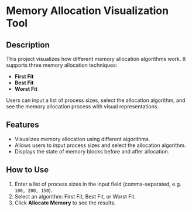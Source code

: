 # Memory Allocation Visualization Tool

## Description
This project visualizes how different memory allocation algorithms work. It supports three memory allocation techniques:
- **First Fit**
- **Best Fit**
- **Worst Fit**

Users can input a list of process sizes, select the allocation algorithm, and see the memory allocation process with visual representations.

## Features
- Visualizes memory allocation using different algorithms.
- Allows users to input process sizes and select the allocation algorithm.
- Displays the state of memory blocks before and after allocation.

## How to Use
1. Enter a list of process sizes in the input field (comma-separated, e.g. `100, 200, 150`).
2. Select an algorithm: First Fit, Best Fit, or Worst Fit.
3. Click **Allocate Memory** to see the results.
